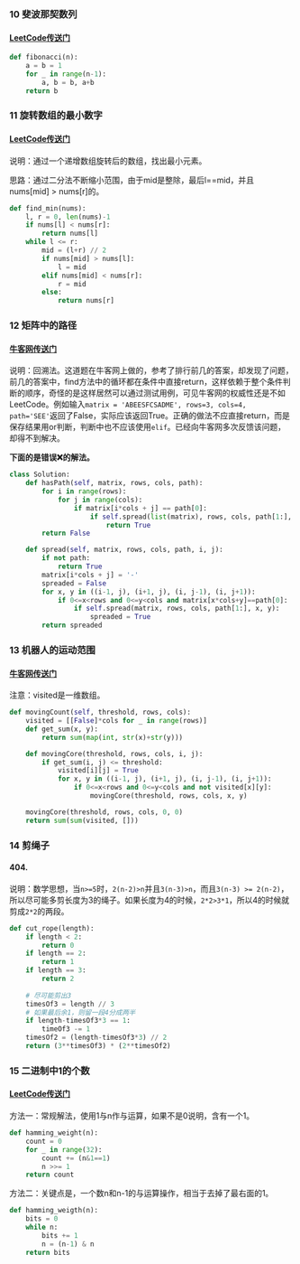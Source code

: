 ### 10 斐波那契数列

#### [LeetCode传送门](https://leetcode.com/problems/fibonacci-number/)

```python
def fibonacci(n):
    a = b = 1
    for _ in range(n-1):
        a, b = b, a+b
    return b
```

### 11 旋转数组的最小数字

#### [LeetCode传送门](https://leetcode.com/problems/find-minimum-in-rotated-sorted-array/description/)

说明：通过一个递增数组旋转后的数组，找出最小元素。

思路：通过二分法不断缩小范围，由于mid是整除，最后l==mid，并且nums[mid] > nums[r]的。
```python
def find_min(nums):
    l, r = 0, len(nums)-1
    if nums[l] < nums[r]:
        return nums[l]
    while l <= r:
        mid = (l+r) // 2
        if nums[mid] > nums[l]:
            l = mid
        elif nums[mid] < nums[r]:
            r = mid
        else:
            return nums[r]
```

### 12 矩阵中的路径

#### [牛客网传送门](https://www.nowcoder.com/practice/c61c6999eecb4b8f88a98f66b273a3cc?tpId=13&tqId=11218&tPage=4&rp=1&ru=%2Fta%2Fcoding-interviews&qru=%2Fta%2Fcoding-interviews%2Fquestion-ranking)

说明：回溯法。这道题在牛客网上做的，参考了排行前几的答案，却发现了问题，前几的答案中，find方法中的循环都在条件中直接return，这样依赖于整个条件判断的顺序，奇怪的是这样居然可以通过测试用例，可见牛客网的权威性还是不如LeetCode。例如输入`matrix = 'ABEESFCSADME', rows=3, cols=4, path='SEE'`返回了False，实际应该返回True。正确的做法不应直接return，而是保存结果用or判断，判断中也不应该使用`elif`。已经向牛客网多次反馈该问题，却得不到解决。

**下面的是错误❌的解法。**

```python
class Solution:
    def hasPath(self, matrix, rows, cols, path):
        for i in range(rows):
            for j in range(cols):
                if matrix[i*cols + j] == path[0]:
                    if self.spread(list(matrix), rows, cols, path[1:], i, j):
                        return True
        return False

    def spread(self, matrix, rows, cols, path, i, j):
        if not path:
            return True
        matrix[i*cols + j] = '-'
        spreaded = False
        for x, y in ((i-1, j), (i+1, j), (i, j-1), (i, j+1)):
            if 0<=x<rows and 0<=y<cols and matrix[x*cols+y]==path[0]:
                if self.spread(matrix, rows, cols, path[1:], x, y):
                    spreaded = True
        return spreaded
```

### 13 机器人的运动范围

#### [牛客网传送门](https://www.nowcoder.com/practice/6e5207314b5241fb83f2329e89fdecc8?tpId=13&tqId=11219&tPage=4&rp=1&ru=%2Fta%2Fcoding-interviews&qru=%2Fta%2Fcoding-interviews%2Fquestion-ranking)

注意：visited是一维数组。

```python
def movingCount(self, threshold, rows, cols):
    visited = [[False]*cols for _ in range(rows)]
    def get_sum(x, y):
        return sum(map(int, str(x)+str(y)))

    def movingCore(threshold, rows, cols, i, j):
        if get_sum(i, j) <= threshold:
            visited[i][j] = True
            for x, y in ((i-1, j), (i+1, j), (i, j-1), (i, j+1)):
                if 0<=x<rows and 0<=y<cols and not visited[x][y]:
                    movingCore(threshold, rows, cols, x, y)

    movingCore(threshold, rows, cols, 0, 0)
    return sum(sum(visited, []))
```

### 14 剪绳子

#### 404.

说明：数学思想，当`n>=5`时，`2(n-2)>n`并且`3(n-3)>n`，而且`3(n-3) >= 2(n-2)`，所以尽可能多剪长度为3的绳子。如果长度为4的时候，`2*2>3*1`，所以4的时候就剪成`2*2`的两段。

```python
def cut_rope(length):
    if length < 2:
        return 0
    if length == 2:
        return 1
    if length == 3:
        return 2
    
    # 尽可能剪出3
    timesOf3 = length // 3
    # 如果最后余1，则留一段4分成两半
    if length-timesOf3*3 == 1:
        timeOf3 -= 1
    timesOf2 = (length-timesOf3*3) // 2
    return (3**timesOf3) * (2**timesOf2)
```

### 15 二进制中1的个数

#### [LeetCode传送门](https://leetcode.com/problems/number-of-1-bits/description/)

方法一：常规解法，使用1与n作与运算，如果不是0说明，含有一个1。
```python
def hamming_weight(n):
    count = 0
    for _ in range(32):
        count += (n&1==1)
        n >>= 1
    return count
```
方法二：关键点是，一个数n和n-1的与运算操作，相当于去掉了最右面的1。
```python
def hamming_weigth(n):
    bits = 0
    while n:
        bits += 1
        n = (n-1) & n
    return bits
```